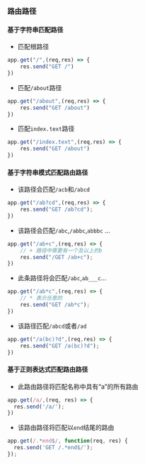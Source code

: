 ### 路由路径

#### 基于字符串匹配路径

* 匹配根路径

```js
app.get("/",(req,res) => {
    res.send("GET /")
})
```

* 匹配`/about`路径

```js
app.get("/about",(req,res) => {
    res.send("GET /about")
})
```

* 匹配`index.text`路径

```js
app.get("/index.text",(req,res) => {
    res.send("GET /about")
})
```

#### 基于字符串模式匹配路由路径

* 该路径会匹配`/acb`和`/abcd`

```js
app.get("/ab?cd",(req,res) => {
    res.send("GET /ab?cd");
})
```

* 该路径会匹配`/abc`,`/abbc`,`abbbc` ...

```js
app.get("/ab+c",(req,res) => {
    // + 路径中需要有一个及以上的b
    res.send("/GET /ab+c");
})
```

* 此条路径将会匹配`/abc`,`ab___c`...

```js
app.get("/ab*c",(req,res) => {
    // * 表示任意的
    res.send("GET /ab*c");
})
```

* 该路径匹配`/abcd`或者`/ad`

```js
app.get("/a(bc)?d",(req,res) => {
    res.send("GET /a(bc)?d");
})
```

#### 基于正则表达式匹配路由路径

* 此路由路径将匹配名称中具有“a”的所有路由

```js
app.get(/a/,(req, res) => {
  res.send('/a/');
})
```

* 该路由路径将匹配以`end`结尾的路由

```js
app.get(/.*end$/, function(req, res) {
  res.send('GET /.*end$/');
});
```

